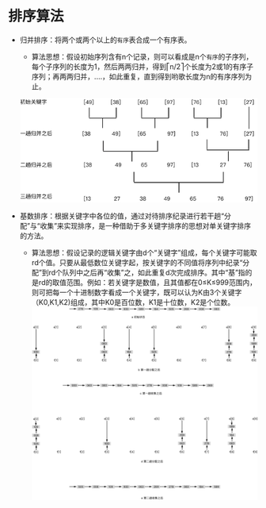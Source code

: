 # 排序算法
- 归并排序：将两个或两个以上的`有序`表合成一个有序表。
	- 算法思想：假设初始序列含有n个记录，则可以看成是n个`有序`的子序列，每个子序列的长度为1，然后两两归并，得到⎡n/2⎤个长度为2或1的有序子序列；再两两归并，....，如此重复，直到得到哟歌长度为n的有序序列为止。
	
  ![2-路归并排序过程](media/2-%E8%B7%AF%E5%BD%92%E5%B9%B6%E6%8E%92%E5%BA%8F%E8%BF%87%E7%A8%8B-1.png)

  
- 基数排序：根据关键字中各位的值，通过对待排序纪录进行若干趟“分配”与“收集”来实现排序，是一种借助于多关键字排序的思想对单关键字排序的方法。
	- 算法思想：假设记录的逻辑关键字由d个“关键字”组成，每个关键字可能取rd个值。只要从最低数位关键字起，按关键字的不同值将序列中纪录“分配”到rd个队列中之后再“收集”之，如此重复d次完成排序。其中“基”指的是rd的取值范围。例如：若关键字是数值，且其值都在0≤K≤999范围内，则可把每一个十进制数字看成一个关键字，既可以认为K由3个关键字（K0,K1,K2)组成，其中K0是百位数，K1是十位数，K2是个位数。
![链式基数排序过程](media/%E9%93%BE%E5%BC%8F%E5%9F%BA%E6%95%B0%E6%8E%92%E5%BA%8F%E8%BF%87%E7%A8%8B.png)





